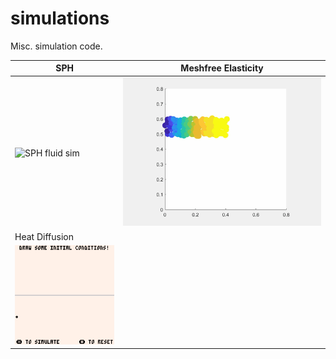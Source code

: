 # simulations
Misc. simulation code.

| SPH | Meshfree Elasticity|
| ------------- | ------------- |
| ![SPH fluid sim](https://github.com/darren-moore/simulations/raw/master/matlab/SPH/sphDemo.gif) | ![meshfree bar bending](https://github.com/darren-moore/simulations/raw/master/matlab/meshfreeElasticity/barBend.gif)| 
| Heat Diffusion |
| ![1d heat diffusion](https://github.com/darren-moore/simulations/raw/master/pico8/heat_demo.gif) |
